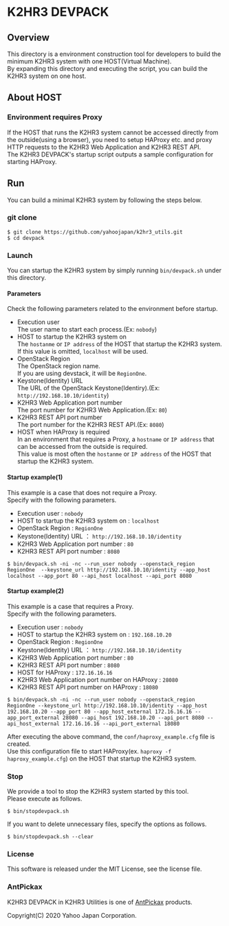 # K2HR3 DEVPACK

## Overview
This directory is a environment construction tool for developers to build the minimum K2HR3 system with one HOST(Virtual Machine).  
By expanding this directory and executing the script, you can build the K2HR3 system on one host.  

## About HOST
### Environment requires Proxy
If the HOST that runs the K2HR3 system cannot be accessed directly from the outside(using a browser), you need to setup HAProxy etc. and proxy HTTP requests to the K2HR3 Web Application and K2HR3 REST API.  
The K2HR3 DEVPACK's startup script outputs a sample configuration for starting HAProxy.

## Run
You can build a minimal K2HR3 system by following the steps below.

### git clone
```
$ git clone https://github.com/yahoojapan/k2hr3_utils.git
$ cd devpack
```

### Launch
You can startup the K2HR3 system by simply running `bin/devpack.sh` under this directory.

#### Parameters
Check the following parameters related to the environment before startup.
- Execution user  
The user name to start each process.(Ex: `nobody`)
- HOST to startup the K2HR3 system on  
The `hostanme` or `IP address` of the HOST that startup the K2HR3 system.  
If this value is omitted, `localhost` will be used.
- OpenStack Region  
The OpenStack region name.  
If you are using devstack, it will be `RegionOne`.
- Keystone(Identity) URL  
The URL of the OpenStack Keystone(Identiry).(Ex: `http://192.168.10.10/identity`)
- K2HR3 Web Application port number  
The port number for K2HR3 Web Application.(Ex: `80`)
- K2HR3 REST API port number  
The port number for the K2HR3 REST API.(Ex: `8080`)
- HOST when HAProxy is required  
In an environment that requires a Proxy, a `hostname` or `IP address` that can be accessed from the outside is required.  
This value is most often the `hostanme` or `IP address` of the HOST that startup the K2HR3 system.

#### Startup example(1)
This example is a case that does not require a Proxy.  
Specify with the following parameters.  
- Execution user : `nobody`
- HOST to startup the K2HR3 system on : `localhost`
- OpenStack Region : `RegionOne`
- Keystone(Identity) URL ： `http://192.168.10.10/identity`
- K2HR3 Web Application port number : `80`
- K2HR3 REST API port number : `8080`

```
$ bin/devpack.sh -ni -nc --run_user nobody --openstack_region RegionOne  --keystone_url http://192.168.10.10/identity --app_host localhost --app_port 80 --api_host localhost --api_port 8080
```

#### Startup example(2)
This example is a case that requires a Proxy.  
Specify with the following parameters.   

- Execution user : `nobody`
- HOST to startup the K2HR3 system on : `192.168.10.20`
- OpenStack Region : `RegionOne`
- Keystone(Identity) URL ： `http://192.168.10.10/identity`
- K2HR3 Web Application port number : `80`
- K2HR3 REST API port number : `8080`
- HOST for HAProxy : `172.16.16.16`
- K2HR3 Web Application port number on HAProxy : `28080`
- K2HR3 REST API port number on HAProxy : `18080`

```
$ bin/devpack.sh -ni -nc --run_user nobody --openstack_region RegionOne --keystone_url http://192.168.10.10/identity --app_host 192.168.10.20 --app_port 80 --app_host_external 172.16.16.16 --app_port_external 28080 --api_host 192.168.10.20 --api_port 8080 --api_host_external 172.16.16.16 --api_port_external 18080
```
After executing the above command, the `conf/haproxy_example.cfg` file is created.  
Use this configuration file to start HAProxy(ex. `haproxy -f haproxy_example.cfg`) on the HOST that startup the K2HR3 system.

### Stop
We provide a tool to stop the K2HR3 system started by this tool.  
Please execute as follows.  
```
$ bin/stopdevpack.sh
```
If you want to delete unnecessary files, specify the options as follows.  
```
$ bin/stopdevpack.sh --clear
```

### License
This software is released under the MIT License, see the license file.

### AntPickax
K2HR3 DEVPACK in K2HR3 Utilities is one of [AntPickax](https://antpick.ax/) products.

Copyright(C) 2020 Yahoo Japan Corporation.
